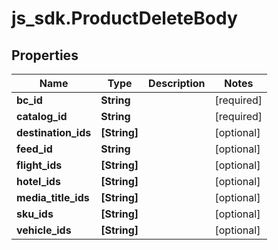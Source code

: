 # js_sdk.ProductDeleteBody

## Properties
Name | Type | Description | Notes
------------ | ------------- | ------------- | -------------
**bc_id** | **String** |  | [required] 
**catalog_id** | **String** |  | [required] 
**destination_ids** | **[String]** |  | [optional] 
**feed_id** | **String** |  | [optional] 
**flight_ids** | **[String]** |  | [optional] 
**hotel_ids** | **[String]** |  | [optional] 
**media_title_ids** | **[String]** |  | [optional] 
**sku_ids** | **[String]** |  | [optional] 
**vehicle_ids** | **[String]** |  | [optional] 
